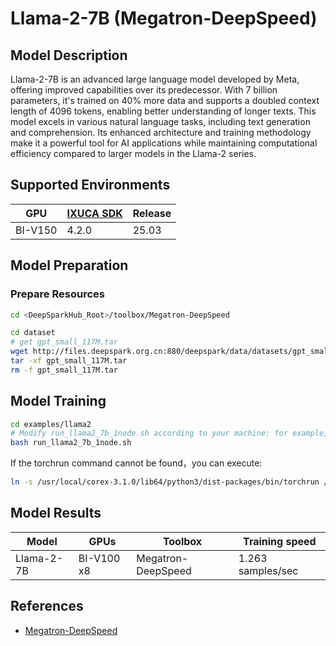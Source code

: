 # Llama-2-7B (Megatron-DeepSpeed)

## Model Description

Llama-2-7B is an advanced large language model developed by Meta, offering improved capabilities over its predecessor.
With 7 billion parameters, it's trained on 40% more data and supports a doubled context length of 4096 tokens, enabling
better understanding of longer texts. This model excels in various natural language tasks, including text generation and
comprehension. Its enhanced architecture and training methodology make it a powerful tool for AI applications while
maintaining computational efficiency compared to larger models in the Llama-2 series.

## Supported Environments

| GPU    | [IXUCA SDK](https://gitee.com/deep-spark/deepspark#%E5%A4%A9%E6%95%B0%E6%99%BA%E7%AE%97%E8%BD%AF%E4%BB%B6%E6%A0%88-ixuca) | Release |
|--------|-----------|---------|
| BI-V150 | 4.2.0     |  25.03  |

## Model Preparation

### Prepare Resources

```sh
cd <DeepSparkHub_Root>/toolbox/Megatron-DeepSpeed

cd dataset
# get gpt_small_117M.tar
wget http://files.deepspark.org.cn:880/deepspark/data/datasets/gpt_small_117M.tar
tar -xf gpt_small_117M.tar
rm -f gpt_small_117M.tar
```

## Model Training

```sh
cd examples/llama2
# Modify run_llama2_7b_1node.sh according to your machine: for example, HOST_NAME, ADDR_ARRAY, CONTAINER_NAME, NCCL_SOCKET_IFNAME
bash run_llama2_7b_1node.sh
```

If the torchrun command cannot be found，you can execute:

```sh
ln -s /usr/local/corex-3.1.0/lib64/python3/dist-packages/bin/torchrun /usr/local/bin/
```

## Model Results

| Model      | GPUs       | Toolbox            | Training speed    |
|------------|------------|--------------------|-------------------|
| Llama-2-7B | BI-V100 x8 | Megatron-DeepSpeed | 1.263 samples/sec |

## References

- [Megatron-DeepSpeed](https://github.com/microsoft/Megatron-DeepSpeed)
